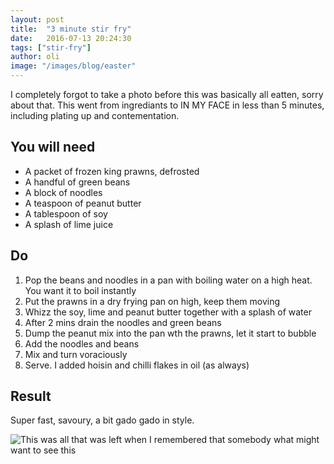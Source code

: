 ```yaml
---
layout: post
title:  "3 minute stir fry"
date:   2016-07-13 20:24:30
tags: ["stir-fry"]
author: oli
image: "/images/blog/easter"
---
```


I completely forgot to take a photo before this was basically all eatten, sorry about that. This went from ingrediants to IN MY FACE in less than 5 minutes, including plating up and contementation.

## You will need

* A packet of frozen king prawns, defrosted
* A handful of green beans
* A block of noodles
* A teaspoon of peanut butter
* A tablespoon of soy
* A splash of lime juice



## Do

1. Pop the beans and noodles in a pan with boiling water on a high heat.  You want it to boil instantly
2. Put the prawns in a dry frying pan on high, keep them moving
3. Whizz the soy, lime and peanut butter together with a splash of water
4. After 2 mins drain the noodles and green beans
5. Dump the peanut mix into the pan wth the prawns, let it start to bubble
6. Add the noodles and beans
7. Mix and turn voraciously
8. Serve.  I added hoisin and chilli flakes in oil (as always)

## Result

Super fast, savoury, a bit gado gado in style.

![This was all that was left when I remembered that  somebody what might want to see this](/images/blog/3min.jpg)
